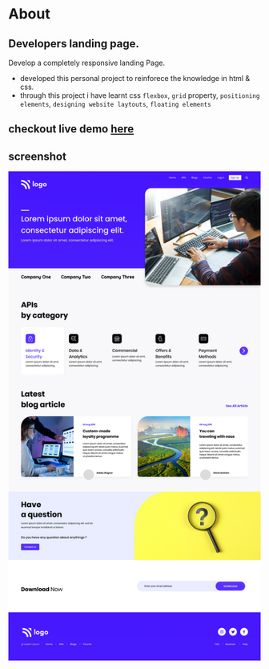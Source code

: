 # About
## Developers landing page.
Develop a completely responsive landing Page.

- developed this personal project to reinforece the knowledge in html & css.
- through this project i have learnt css `flexbox`, `grid` property, `positioning elements`, `designing website laytouts`, `floating elements`

## checkout live demo [here](https://samhith09.netlify.app/)

## screenshot
![preview](https://github.com/SamhithMR/Developer-Landingpage/blob/main/preview.png)
